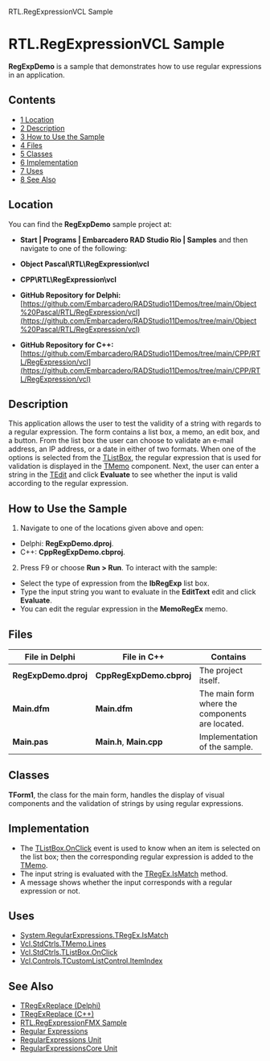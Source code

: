 RTL.RegExpressionVCL Sample[]()
# RTL.RegExpressionVCL Sample 


**RegExpDemo** is a sample that demonstrates how to use regular expressions in an application.
## Contents



* [1 Location](#Location)
* [2 Description](#Description)
* [3 How to Use the Sample](#How_to_Use_the_Sample)
* [4 Files](#Files)
* [5 Classes](#Classes)
* [6 Implementation](#Implementation)
* [7 Uses](#Uses)
* [8 See Also](#See_Also)


## Location 

You can find the **RegExpDemo** sample project at:
* **Start | Programs | Embarcadero RAD Studio Rio | Samples** and then navigate to one of the following:

* **Object Pascal\RTL\RegExpression\vcl**
* **CPP\RTL\RegExpression\vcl**

* **GitHub Repository for Delphi:**[https://github.com/Embarcadero/RADStudio11Demos/tree/main/Object%20Pascal/RTL/RegExpression/vcl](https://github.com/Embarcadero/RADStudio11Demos/tree/main/Object%20Pascal/RTL/RegExpression/vcl)
* **GitHub Repository for C++:**[https://github.com/Embarcadero/RADStudio11Demos/tree/main/CPP/RTL/RegExpression/vcl](https://github.com/Embarcadero/RADStudio11Demos/tree/main/CPP/RTL/RegExpression/vcl)

## Description 

This application allows the user to test the validity of a string with regards to a regular expression. The form contains a list box, a memo, an edit box, and a button. From the list box the user can choose to validate an e-mail address, an IP address, or a date in either of two formats. When one of the options is selected from the [TListBox](http://docwiki.embarcadero.com/Libraries/en/Vcl.StdCtrls.TListBox), the regular expression that is used for validation is displayed in the [TMemo](http://docwiki.embarcadero.com/Libraries/en/Vcl.StdCtrls.TMemo) component. Next, the user can enter a string in the [TEdit](http://docwiki.embarcadero.com/Libraries/en/Vcl.StdCtrls.TEdit) and click **Evaluate** to see whether the input is valid according to the regular expression.

## How to Use the Sample 


1.  Navigate to one of the locations given above and open:

*  Delphi: **RegExpDemo.dproj**.
*  C++: **CppRegExpDemo.cbproj**.

2.  Press F9 or choose **Run > Run**.
To interact with the sample:
*  Select the type of expression from the **lbRegExp** list box.
*  Type the input string you want to evaluate in the **EditText** edit and click **Evaluate**.
*  You can edit the regular expression in the **MemoRegEx** memo.

## Files 



| **File in Delphi**   | **File in C++**          | **Contains**                                    |
| -------------------- | ------------------------ | ----------------------------------------------- |
| **RegExpDemo.dproj** | **CppRegExpDemo.cbproj** | The project itself.                             |
| **Main.dfm**         | **Main.dfm**             | The main form where the components are located. |
| **Main.pas**         | **Main.h**, **Main.cpp** | Implementation of the sample.                   |


## Classes 

**TForm1**, the class for the main form, handles the display of visual components and the validation of strings by using regular expressions.
## Implementation 


*  The [TListBox.OnClick](http://docwiki.embarcadero.com/Libraries/en/Vcl.StdCtrls.TListBox.OnClick) event is used to know when an item is selected on the list box; then the corresponding regular expression is added to the [TMemo](http://docwiki.embarcadero.com/Libraries/en/Vcl.StdCtrls.TMemo).
*  The input string is evaluated with the [TRegEx.IsMatch](http://docwiki.embarcadero.com/Libraries/en/System.RegularExpressions.TRegEx.IsMatch) method.
*  A message shows whether the input corresponds with a regular expression or not.

## Uses 


* [System.RegularExpressions.TRegEx.IsMatch](http://docwiki.embarcadero.com/Libraries/en/System.RegularExpressions.TRegEx.IsMatch)
* [Vcl.StdCtrls.TMemo.Lines](http://docwiki.embarcadero.com/Libraries/en/Vcl.StdCtrls.TMemo.Lines)
* [Vcl.StdCtrls.TListBox.OnClick](http://docwiki.embarcadero.com/Libraries/en/Vcl.StdCtrls.TListBox.OnClick)
* [Vcl.Controls.TCustomListControl.ItemIndex](http://docwiki.embarcadero.com/Libraries/en/Vcl.Controls.TCustomListControl.ItemIndex)

## See Also 


* [TRegExReplace (Delphi)](http://docwiki.embarcadero.com/CodeExamples/en/TRegExReplace_%28Delphi%29)
* [TRegExReplace (C++)](http://docwiki.embarcadero.com/CodeExamples/en/TRegExReplace_%28C%2B%2B%29)
* [RTL.RegExpressionFMX Sample](http://docwiki.embarcadero.com/CodeExamples/en/RTL.RegExpressionFMX_Sample)
* [Regular Expressions](http://docwiki.embarcadero.com/RADStudio/en/Regular_Expressions)
* [RegularExpressions Unit](http://docwiki.embarcadero.com/Libraries/en/System.RegularExpressions)
* [RegularExpressionsCore Unit](http://docwiki.embarcadero.com/Libraries/en/System.RegularExpressionsCore)





